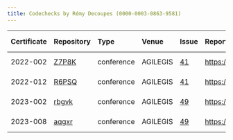 ```yaml
---
title: Codechecks by Rémy Decoupes (0000-0003-0863-9581)
---
```



|Certificate |Repository |Type       |Venue    |Issue |Report                                |Check date |
|:-------|:--------------------------------|:------------------|:------------------|:---|:--------------------------|:----------|
|2022-002    |[Z7P8K](https://osf.io/Z7P8K)|conference |AGILEGIS |[41](https://github.com/codecheckers/register/issues/41)|https://doi.org/10.17605/osf.io/z7p8k |2022-07-09 |
|2022-012    |[R6PSQ](https://osf.io/R6PSQ)|conference |AGILEGIS |[41](https://github.com/codecheckers/register/issues/41)|https://doi.org/10.17605/osf.io/r6psq |2022-07-09 |
|2023-002    |[rbgvk](https://osf.io/rbgvk)|conference |AGILEGIS |[49](https://github.com/codecheckers/register/issues/49)|https://doi.org/10.17605/osf.io/rbgvk |2023-06-13 |
|2023-008    |[aqgxr](https://osf.io/aqgxr)|conference |AGILEGIS |[49](https://github.com/codecheckers/register/issues/49)|https://doi.org/10.17605/osf.io/aqgxr |2023-06-13 |

